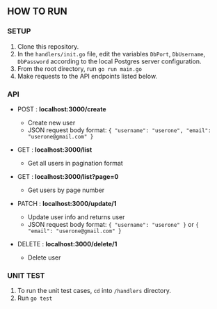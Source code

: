## HOW TO RUN

### SETUP
1. Clone this repository.
2. In the `handlers/init.go` file, edit the variables `DbPort`, `DbUsername`, `DbPassword` according to the local Postgres server configuration.
3. From the root directory, run `go run main.go`
4. Make requests to the API endpoints listed below.

### API
- POST : **localhost:3000/create**
  - Create new user
  - JSON request body format: `{ "username": "userone", "email": "userone@gmail.com" }`

- GET : **localhost:3000/list**
  - Get all users in pagination format

- GET : **localhost:3000/list?page=0**
  - Get users by page number
  
- PATCH : **localhost:3000/update/1**
  - Update user info and returns user
  - JSON request body format: `{ "username": "userone" }` or `{ "email": "userone@gmail.com" }`
  
- DELETE : **localhost:3000/delete/1**
  - Delete user

### UNIT TEST
1. To run the unit test cases, `cd` into `/handlers` directory.
2. Run `go test`
